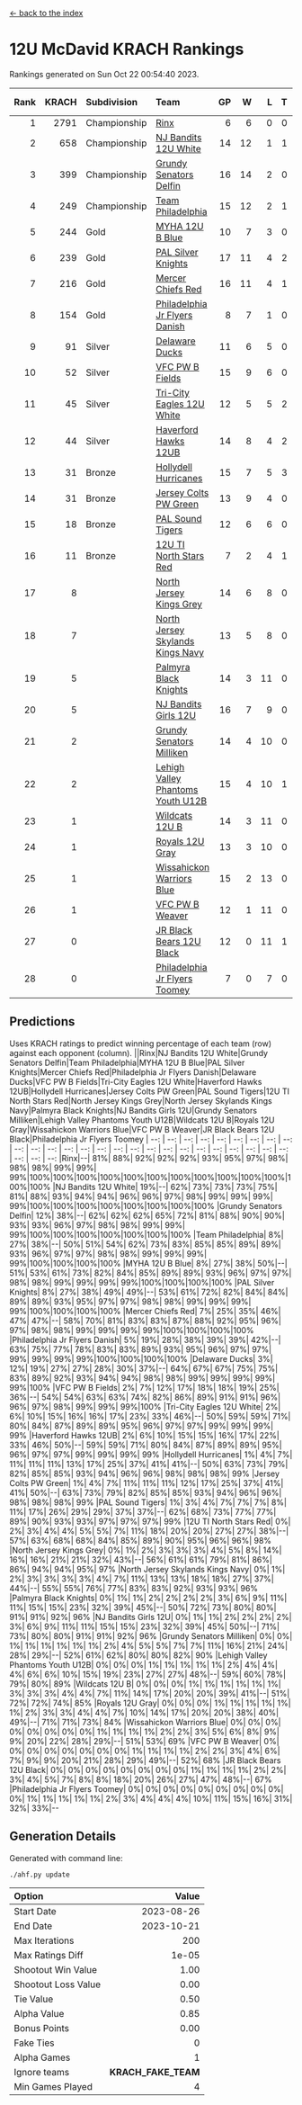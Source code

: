 [<- back to the index](readme.md)
# 12U McDavid KRACH Rankings
Rankings generated on Sun Oct 22 00:54:40 2023.

Rank|KRACH|Subdivision|Team|GP|W|L|T|OTW|OTL|SoS|Exp Wins|Win Diff
---:|---:|:---|:---|---:|---:|---:|---:|---:|---:|---:|---:|---:
1|2791|Championship|[Rinx](https://gamesheetstats.com/seasons/3659/teams/142538/schedule)|6|6|0|0|0|0|66|6.8|-0.0
2|658|Championship|[NJ Bandits 12U White](https://gamesheetstats.com/seasons/3659/teams/140510/schedule)|14|12|1|1|1|0|94|13.3|-0.0
3|399|Championship|[Grundy Senators Delfin](https://gamesheetstats.com/seasons/3659/teams/140501/schedule)|16|14|2|0|0|0|74|14.9|0.0
4|249|Championship|[Team Philadelphia](https://gamesheetstats.com/seasons/3659/teams/140520/schedule)|15|12|2|1|0|0|96|13.4|0.0
5|244|Gold|[MYHA 12U B Blue](https://gamesheetstats.com/seasons/3659/teams/140509/schedule)|10|7|3|0|1|0|354|7.8|-0.0
6|239|Gold|[PAL Silver Knights](https://gamesheetstats.com/seasons/3659/teams/140514/schedule)|17|11|4|2|0|0|502|12.8|-0.0
7|216|Gold|[Mercer Chiefs Red](https://gamesheetstats.com/seasons/3659/teams/140508/schedule)|16|11|4|1|0|0|298|12.3|-0.0
8|154|Gold|[Philadelphia Jr Flyers Danish](https://gamesheetstats.com/seasons/3659/teams/140517/schedule)|8|7|1|0|0|0|36|7.9|0.0
9|91|Silver|[Delaware Ducks](https://gamesheetstats.com/seasons/3659/teams/140500/schedule)|11|6|5|0|0|0|174|6.9|0.0
10|52|Silver|[VFC PW B Fields](https://gamesheetstats.com/seasons/3659/teams/140522/schedule)|15|9|6|0|0|1|120|9.9|0.0
11|45|Silver|[Tri-City Eagles 12U White](https://gamesheetstats.com/seasons/3659/teams/140521/schedule)|12|5|5|2|0|0|117|6.9|0.0
12|44|Silver|[Haverford Hawks 12UB](https://gamesheetstats.com/seasons/3659/teams/140503/schedule)|14|8|4|2|0|0|105|9.9|0.0
13|31|Bronze|[Hollydell Hurricanes](https://gamesheetstats.com/seasons/3659/teams/140504/schedule)|15|7|5|3|0|1|95|9.4|0.0
14|31|Bronze|[Jersey Colts PW Green](https://gamesheetstats.com/seasons/3659/teams/140505/schedule)|13|9|4|0|1|0|43|9.9|0.0
15|18|Bronze|[PAL Sound Tigers](https://gamesheetstats.com/seasons/3659/teams/140515/schedule)|12|6|6|0|0|0|210|6.9|0.0
16|11|Bronze|[12U TI North Stars Red](https://gamesheetstats.com/seasons/3659/teams/140499/schedule)|7|2|4|1|0|1|57|3.4|0.0
17|8||[North Jersey Kings Grey](https://gamesheetstats.com/seasons/3659/teams/140512/schedule)|14|6|8|0|0|1|70|6.9|0.0
18|7||[North Jersey Skylands Kings Navy](https://gamesheetstats.com/seasons/3659/teams/140513/schedule)|13|5|8|0|1|0|132|5.9|0.0
19|5||[Palmyra Black Knights](https://gamesheetstats.com/seasons/3659/teams/140516/schedule)|14|3|11|0|1|0|89|3.9|0.0
20|5||[NJ Bandits Girls 12U](https://gamesheetstats.com/seasons/3659/teams/140511/schedule)|16|7|9|0|0|0|49|7.9|0.0
21|2||[Grundy Senators Milliken](https://gamesheetstats.com/seasons/3659/teams/140502/schedule)|14|4|10|0|0|0|219|4.9|0.0
22|2||[Lehigh Valley Phantoms Youth U12B](https://gamesheetstats.com/seasons/3659/teams/140507/schedule)|15|4|10|1|0|0|75|5.4|0.0
23|1||[Wildcats 12U B](https://gamesheetstats.com/seasons/3659/teams/140524/schedule)|14|3|11|0|0|0|134|3.9|0.0
24|1||[Royals 12U Gray](https://gamesheetstats.com/seasons/3659/teams/140519/schedule)|13|3|10|0|0|1|85|3.9|0.0
25|1||[Wissahickon Warriors Blue](https://gamesheetstats.com/seasons/3659/teams/140525/schedule)|15|2|13|0|0|1|249|2.9|0.0
26|1||[VFC PW B Weaver](https://gamesheetstats.com/seasons/3659/teams/140523/schedule)|12|1|11|0|1|0|269|1.9|0.0
27|0||[JR Black Bears 12U Black](https://gamesheetstats.com/seasons/3659/teams/140506/schedule)|12|0|11|1|0|0|103|1.4|0.0
28|0||[Philadelphia Jr Flyers Toomey](https://gamesheetstats.com/seasons/3659/teams/140518/schedule)|7|0|7|0|0|0|382|0.9|0.0

## Predictions
Uses KRACH ratings to predict winning percentage of each team (row) against each opponent (column).
||Rinx|NJ Bandits 12U White|Grundy Senators Delfin|Team Philadelphia|MYHA 12U B Blue|PAL Silver Knights|Mercer Chiefs Red|Philadelphia Jr Flyers Danish|Delaware Ducks|VFC PW B Fields|Tri-City Eagles 12U White|Haverford Hawks 12UB|Hollydell Hurricanes|Jersey Colts PW Green|PAL Sound Tigers|12U TI North Stars Red|North Jersey Kings Grey|North Jersey Skylands Kings Navy|Palmyra Black Knights|NJ Bandits Girls 12U|Grundy Senators Milliken|Lehigh Valley Phantoms Youth U12B|Wildcats 12U B|Royals 12U Gray|Wissahickon Warriors Blue|VFC PW B Weaver|JR Black Bears 12U Black|Philadelphia Jr Flyers Toomey
| --: | --: | --: | --: | --: | --: | --: | --: | --: | --: | --: | --: | --: | --: | --: | --: | --: | --: | --: | --: | --: | --: | --: | --: | --: | --: | --: | --: | --: 
|Rinx|--| 81%| 88%| 92%| 92%| 92%| 93%| 95%| 97%| 98%| 98%| 98%| 99%| 99%| 99%|100%|100%|100%|100%|100%|100%|100%|100%|100%|100%|100%|100%|100%
|NJ Bandits 12U White| 19%|--| 62%| 73%| 73%| 73%| 75%| 81%| 88%| 93%| 94%| 94%| 96%| 96%| 97%| 98%| 99%| 99%| 99%| 99%|100%|100%|100%|100%|100%|100%|100%|100%
|Grundy Senators Delfin| 12%| 38%|--| 62%| 62%| 62%| 65%| 72%| 81%| 88%| 90%| 90%| 93%| 93%| 96%| 97%| 98%| 98%| 99%| 99%| 99%|100%|100%|100%|100%|100%|100%|100%
|Team Philadelphia|  8%| 27%| 38%|--| 50%| 51%| 54%| 62%| 73%| 83%| 85%| 85%| 89%| 89%| 93%| 96%| 97%| 97%| 98%| 98%| 99%| 99%| 99%| 99%|100%|100%|100%|100%
|MYHA 12U B Blue|  8%| 27%| 38%| 50%|--| 51%| 53%| 61%| 73%| 82%| 84%| 85%| 89%| 89%| 93%| 96%| 97%| 97%| 98%| 98%| 99%| 99%| 99%| 99%|100%|100%|100%|100%
|PAL Silver Knights|  8%| 27%| 38%| 49%| 49%|--| 53%| 61%| 72%| 82%| 84%| 84%| 89%| 89%| 93%| 95%| 97%| 97%| 98%| 98%| 99%| 99%| 99%| 99%|100%|100%|100%|100%
|Mercer Chiefs Red|  7%| 25%| 35%| 46%| 47%| 47%|--| 58%| 70%| 81%| 83%| 83%| 87%| 88%| 92%| 95%| 96%| 97%| 98%| 98%| 99%| 99%| 99%| 99%|100%|100%|100%|100%
|Philadelphia Jr Flyers Danish|  5%| 19%| 28%| 38%| 39%| 39%| 42%|--| 63%| 75%| 77%| 78%| 83%| 83%| 89%| 93%| 95%| 96%| 97%| 97%| 99%| 99%| 99%| 99%|100%|100%|100%|100%
|Delaware Ducks|  3%| 12%| 19%| 27%| 27%| 28%| 30%| 37%|--| 64%| 67%| 67%| 75%| 75%| 83%| 89%| 92%| 93%| 94%| 94%| 98%| 98%| 99%| 99%| 99%| 99%| 99%|100%
|VFC PW B Fields|  2%|  7%| 12%| 17%| 18%| 18%| 19%| 25%| 36%|--| 54%| 54%| 63%| 63%| 74%| 82%| 86%| 89%| 91%| 91%| 96%| 96%| 97%| 98%| 99%| 99%| 99%|100%
|Tri-City Eagles 12U White|  2%|  6%| 10%| 15%| 16%| 16%| 17%| 23%| 33%| 46%|--| 50%| 59%| 59%| 71%| 80%| 84%| 87%| 89%| 89%| 95%| 96%| 97%| 97%| 99%| 99%| 99%| 99%
|Haverford Hawks 12UB|  2%|  6%| 10%| 15%| 15%| 16%| 17%| 22%| 33%| 46%| 50%|--| 59%| 59%| 71%| 80%| 84%| 87%| 89%| 89%| 95%| 96%| 97%| 97%| 99%| 99%| 99%| 99%
|Hollydell Hurricanes|  1%|  4%|  7%| 11%| 11%| 11%| 13%| 17%| 25%| 37%| 41%| 41%|--| 50%| 63%| 73%| 79%| 82%| 85%| 85%| 93%| 94%| 96%| 96%| 98%| 98%| 98%| 99%
|Jersey Colts PW Green|  1%|  4%|  7%| 11%| 11%| 11%| 12%| 17%| 25%| 37%| 41%| 41%| 50%|--| 63%| 73%| 79%| 82%| 85%| 85%| 93%| 94%| 96%| 96%| 98%| 98%| 98%| 99%
|PAL Sound Tigers|  1%|  3%|  4%|  7%|  7%|  7%|  8%| 11%| 17%| 26%| 29%| 29%| 37%| 37%|--| 62%| 68%| 73%| 77%| 77%| 89%| 90%| 93%| 93%| 97%| 97%| 97%| 99%
|12U TI North Stars Red|  0%|  2%|  3%|  4%|  4%|  5%|  5%|  7%| 11%| 18%| 20%| 20%| 27%| 27%| 38%|--| 57%| 63%| 68%| 68%| 84%| 85%| 89%| 90%| 95%| 96%| 96%| 98%
|North Jersey Kings Grey|  0%|  1%|  2%|  3%|  3%|  3%|  4%|  5%|  8%| 14%| 16%| 16%| 21%| 21%| 32%| 43%|--| 56%| 61%| 61%| 79%| 81%| 86%| 86%| 94%| 94%| 95%| 97%
|North Jersey Skylands Kings Navy|  0%|  1%|  2%|  3%|  3%|  3%|  3%|  4%|  7%| 11%| 13%| 13%| 18%| 18%| 27%| 37%| 44%|--| 55%| 55%| 76%| 77%| 83%| 83%| 92%| 93%| 93%| 96%
|Palmyra Black Knights|  0%|  1%|  1%|  2%|  2%|  2%|  2%|  3%|  6%|  9%| 11%| 11%| 15%| 15%| 23%| 32%| 39%| 45%|--| 50%| 72%| 73%| 80%| 80%| 91%| 91%| 92%| 96%
|NJ Bandits Girls 12U|  0%|  1%|  1%|  2%|  2%|  2%|  2%|  3%|  6%|  9%| 11%| 11%| 15%| 15%| 23%| 32%| 39%| 45%| 50%|--| 71%| 73%| 80%| 80%| 91%| 91%| 92%| 96%
|Grundy Senators Milliken|  0%|  0%|  1%|  1%|  1%|  1%|  1%|  1%|  2%|  4%|  5%|  5%|  7%|  7%| 11%| 16%| 21%| 24%| 28%| 29%|--| 52%| 61%| 62%| 80%| 80%| 82%| 90%
|Lehigh Valley Phantoms Youth U12B|  0%|  0%|  0%|  1%|  1%|  1%|  1%|  1%|  2%|  4%|  4%|  4%|  6%|  6%| 10%| 15%| 19%| 23%| 27%| 27%| 48%|--| 59%| 60%| 78%| 79%| 80%| 89%
|Wildcats 12U B|  0%|  0%|  0%|  1%|  1%|  1%|  1%|  1%|  1%|  3%|  3%|  3%|  4%|  4%|  7%| 11%| 14%| 17%| 20%| 20%| 39%| 41%|--| 51%| 72%| 72%| 74%| 85%
|Royals 12U Gray|  0%|  0%|  0%|  1%|  1%|  1%|  1%|  1%|  1%|  2%|  3%|  3%|  4%|  4%|  7%| 10%| 14%| 17%| 20%| 20%| 38%| 40%| 49%|--| 71%| 71%| 73%| 84%
|Wissahickon Warriors Blue|  0%|  0%|  0%|  0%|  0%|  0%|  0%|  0%|  1%|  1%|  1%|  1%|  2%|  2%|  3%|  5%|  6%|  8%|  9%|  9%| 20%| 22%| 28%| 29%|--| 51%| 53%| 69%
|VFC PW B Weaver|  0%|  0%|  0%|  0%|  0%|  0%|  0%|  0%|  1%|  1%|  1%|  1%|  2%|  2%|  3%|  4%|  6%|  7%|  9%|  9%| 20%| 21%| 28%| 29%| 49%|--| 52%| 68%
|JR Black Bears 12U Black|  0%|  0%|  0%|  0%|  0%|  0%|  0%|  0%|  1%|  1%|  1%|  1%|  2%|  2%|  3%|  4%|  5%|  7%|  8%|  8%| 18%| 20%| 26%| 27%| 47%| 48%|--| 67%
|Philadelphia Jr Flyers Toomey|  0%|  0%|  0%|  0%|  0%|  0%|  0%|  0%|  0%|  0%|  1%|  1%|  1%|  1%|  1%|  2%|  3%|  4%|  4%|  4%| 10%| 11%| 15%| 16%| 31%| 32%| 33%|--

## Generation Details

Generated with command line:
```
./ahf.py update
```

| Option | Value |
| :----- | ----: |
| Start Date | 2023-08-26 |
| End Date | 2023-10-21 |
| Max Iterations | 200 |
| Max Ratings Diff | 1e-05 |
| Shootout Win Value | 1.00 |
| Shootout Loss Value | 0.00 |
| Tie Value | 0.50 |
| Alpha Value | 0.85 |
| Bonus Points | 0.00 |
| Fake Ties | 0 |
| Alpha Games | 1 |
| Ignore teams | __KRACH_FAKE_TEAM__ |
| Min Games Played | 4 |

